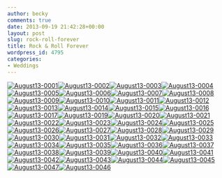 ```yaml
---
author: becky
comments: true
date: 2013-09-19 21:42:28+00:00
layout: post
slug: rock-roll-forever
title: Rock & Roll Forever
wordpress_id: 4795
categories:
- Weddings
---
```


[![August13-0001](http://www.beckyjenson.com/wp-content/uploads/2013/09/August13-0001.jpg)](http://www.beckyjenson.com/wp-content/uploads/2013/09/August13-0001.jpg)[![August13-0002](http://www.beckyjenson.com/wp-content/uploads/2013/09/August13-0002.jpg)](http://www.beckyjenson.com/wp-content/uploads/2013/09/August13-0002.jpg)[![August13-0003](http://www.beckyjenson.com/wp-content/uploads/2013/09/August13-0003.jpg)](http://www.beckyjenson.com/wp-content/uploads/2013/09/August13-0003.jpg)[![August13-0004](http://www.beckyjenson.com/wp-content/uploads/2013/09/August13-0004.jpg)](http://www.beckyjenson.com/wp-content/uploads/2013/09/August13-0004.jpg)[![August13-0005](http://www.beckyjenson.com/wp-content/uploads/2013/09/August13-0005.jpg)](http://www.beckyjenson.com/wp-content/uploads/2013/09/August13-0005.jpg)[![August13-0006](http://www.beckyjenson.com/wp-content/uploads/2013/09/August13-0006.jpg)](http://www.beckyjenson.com/wp-content/uploads/2013/09/August13-0006.jpg)[![August13-0007](http://www.beckyjenson.com/wp-content/uploads/2013/09/August13-0007.jpg)](http://www.beckyjenson.com/wp-content/uploads/2013/09/August13-0007.jpg)[![August13-0008](http://www.beckyjenson.com/wp-content/uploads/2013/09/August13-0008.jpg)](http://www.beckyjenson.com/wp-content/uploads/2013/09/August13-0008.jpg)[![August13-0009](http://www.beckyjenson.com/wp-content/uploads/2013/09/August13-0009.jpg)](http://www.beckyjenson.com/wp-content/uploads/2013/09/August13-0009.jpg)[![August13-0010](http://www.beckyjenson.com/wp-content/uploads/2013/09/August13-0010.jpg)](http://www.beckyjenson.com/wp-content/uploads/2013/09/August13-0010.jpg)[![August13-0011](http://www.beckyjenson.com/wp-content/uploads/2013/09/August13-0011.jpg)](http://www.beckyjenson.com/wp-content/uploads/2013/09/August13-0011.jpg)[![August13-0012](http://www.beckyjenson.com/wp-content/uploads/2013/09/August13-0012.jpg)](http://www.beckyjenson.com/wp-content/uploads/2013/09/August13-0012.jpg)[![August13-0013](http://www.beckyjenson.com/wp-content/uploads/2013/09/August13-0013.jpg)](http://www.beckyjenson.com/wp-content/uploads/2013/09/August13-0013.jpg)[![August13-0014](http://www.beckyjenson.com/wp-content/uploads/2013/09/August13-0014.jpg)](http://www.beckyjenson.com/wp-content/uploads/2013/09/August13-0014.jpg)[![August13-0015](http://www.beckyjenson.com/wp-content/uploads/2013/09/August13-0015.jpg)](http://www.beckyjenson.com/wp-content/uploads/2013/09/August13-0015.jpg)[![August13-0016](http://www.beckyjenson.com/wp-content/uploads/2013/09/August13-0016.jpg)](http://www.beckyjenson.com/wp-content/uploads/2013/09/August13-0016.jpg)[![August13-0017](http://www.beckyjenson.com/wp-content/uploads/2013/09/August13-0017.jpg)](http://www.beckyjenson.com/wp-content/uploads/2013/09/August13-0017.jpg)[![August13-0019](http://www.beckyjenson.com/wp-content/uploads/2013/09/August13-0019.jpg)](http://www.beckyjenson.com/wp-content/uploads/2013/09/August13-0019.jpg)[![August13-0020](http://www.beckyjenson.com/wp-content/uploads/2013/09/August13-0020.jpg)](http://www.beckyjenson.com/wp-content/uploads/2013/09/August13-0020.jpg)[![August13-0021](http://www.beckyjenson.com/wp-content/uploads/2013/09/August13-0021.jpg)](http://www.beckyjenson.com/wp-content/uploads/2013/09/August13-0021.jpg)[![August13-0022](http://www.beckyjenson.com/wp-content/uploads/2013/09/August13-0022.jpg)](http://www.beckyjenson.com/wp-content/uploads/2013/09/August13-0022.jpg)[![August13-0023](http://www.beckyjenson.com/wp-content/uploads/2013/09/August13-0023.jpg)](http://www.beckyjenson.com/wp-content/uploads/2013/09/August13-0023.jpg)[![August13-0024](http://www.beckyjenson.com/wp-content/uploads/2013/09/August13-0024.jpg)](http://www.beckyjenson.com/wp-content/uploads/2013/09/August13-0024.jpg)[![August13-0025](http://www.beckyjenson.com/wp-content/uploads/2013/09/August13-0025.jpg)](http://www.beckyjenson.com/wp-content/uploads/2013/09/August13-0025.jpg)[![August13-0026](http://www.beckyjenson.com/wp-content/uploads/2013/09/August13-0026.jpg)](http://www.beckyjenson.com/wp-content/uploads/2013/09/August13-0026.jpg)[![August13-0027](http://www.beckyjenson.com/wp-content/uploads/2013/09/August13-0027.jpg)](http://www.beckyjenson.com/wp-content/uploads/2013/09/August13-0027.jpg)[![August13-0028](http://www.beckyjenson.com/wp-content/uploads/2013/09/August13-0028.jpg)](http://www.beckyjenson.com/wp-content/uploads/2013/09/August13-0028.jpg)[![August13-0029](http://www.beckyjenson.com/wp-content/uploads/2013/09/August13-0029.jpg)](http://www.beckyjenson.com/wp-content/uploads/2013/09/August13-0029.jpg)[![August13-0030](http://www.beckyjenson.com/wp-content/uploads/2013/09/August13-0030.jpg)](http://www.beckyjenson.com/wp-content/uploads/2013/09/August13-0030.jpg)[![August13-0031](http://www.beckyjenson.com/wp-content/uploads/2013/09/August13-0031.jpg)](http://www.beckyjenson.com/wp-content/uploads/2013/09/August13-0031.jpg)[![August13-0032](http://www.beckyjenson.com/wp-content/uploads/2013/09/August13-0032.jpg)](http://www.beckyjenson.com/wp-content/uploads/2013/09/August13-0032.jpg)[![August13-0033](http://www.beckyjenson.com/wp-content/uploads/2013/09/August13-0033.jpg)](http://www.beckyjenson.com/wp-content/uploads/2013/09/August13-0033.jpg)[![August13-0034](http://www.beckyjenson.com/wp-content/uploads/2013/09/August13-0034.jpg)](http://www.beckyjenson.com/wp-content/uploads/2013/09/August13-0034.jpg)[![August13-0035](http://www.beckyjenson.com/wp-content/uploads/2013/09/August13-0035.jpg)](http://www.beckyjenson.com/wp-content/uploads/2013/09/August13-0035.jpg)[![August13-0036](http://www.beckyjenson.com/wp-content/uploads/2013/09/August13-0036.jpg)](http://www.beckyjenson.com/wp-content/uploads/2013/09/August13-0036.jpg)[![August13-0037](http://www.beckyjenson.com/wp-content/uploads/2013/09/August13-0037.jpg)](http://www.beckyjenson.com/wp-content/uploads/2013/09/August13-0037.jpg)[![August13-0038](http://www.beckyjenson.com/wp-content/uploads/2013/09/August13-0038.jpg)](http://www.beckyjenson.com/wp-content/uploads/2013/09/August13-0038.jpg)[![August13-0039](http://www.beckyjenson.com/wp-content/uploads/2013/09/August13-0039.jpg)](http://www.beckyjenson.com/wp-content/uploads/2013/09/August13-0039.jpg)[![August13-0040](http://www.beckyjenson.com/wp-content/uploads/2013/09/August13-0040.jpg)](http://www.beckyjenson.com/wp-content/uploads/2013/09/August13-0040.jpg)[![August13-0041](http://www.beckyjenson.com/wp-content/uploads/2013/09/August13-0041.jpg)](http://www.beckyjenson.com/wp-content/uploads/2013/09/August13-0041.jpg)[![August13-0042](http://www.beckyjenson.com/wp-content/uploads/2013/09/August13-0042.jpg)](http://www.beckyjenson.com/wp-content/uploads/2013/09/August13-0042.jpg)[![August13-0043](http://www.beckyjenson.com/wp-content/uploads/2013/09/August13-0043.jpg)](http://www.beckyjenson.com/wp-content/uploads/2013/09/August13-0043.jpg)[![August13-0044](http://www.beckyjenson.com/wp-content/uploads/2013/09/August13-0044.jpg)](http://www.beckyjenson.com/wp-content/uploads/2013/09/August13-0044.jpg)[![August13-0045](http://www.beckyjenson.com/wp-content/uploads/2013/09/August13-0045.jpg)](http://www.beckyjenson.com/wp-content/uploads/2013/09/August13-0045.jpg)[![August13-0047](http://www.beckyjenson.com/wp-content/uploads/2013/09/August13-0047.jpg)](http://www.beckyjenson.com/wp-content/uploads/2013/09/August13-0047.jpg)[![August13-0046](http://www.beckyjenson.com/wp-content/uploads/2013/09/August13-0046.jpg)](http://www.beckyjenson.com/wp-content/uploads/2013/09/August13-0046.jpg)
